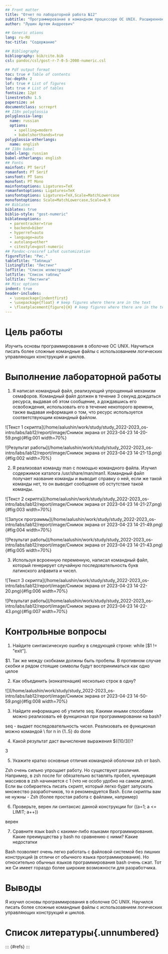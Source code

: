 ```yaml
---
## Front matter
title: "Отчет по лабораторной работа №12"
subtitle: "Программирование в командном процессоре ОС UNIX. Расширенное программирование"
author: "Лушин Артем Андреевич"

## Generic otions
lang: ru-RU
toc-title: "Содержание"

## Bibliography
bibliography: bib/cite.bib
csl: pandoc/csl/gost-r-7-0-5-2008-numeric.csl

## Pdf output format
toc: true # Table of contents
toc-depth: 2
lof: true # List of figures
lot: true # List of tables
fontsize: 12pt
linestretch: 1.5
papersize: a4
documentclass: scrreprt
## I18n polyglossia
polyglossia-lang:
  name: russian
  options:
	- spelling=modern
	- babelshorthands=true
polyglossia-otherlangs:
  name: english
## I18n babel
babel-lang: russian
babel-otherlangs: english
## Fonts
mainfont: PT Serif
romanfont: PT Serif
sansfont: PT Sans
monofont: PT Mono
mainfontoptions: Ligatures=TeX
romanfontoptions: Ligatures=TeX
sansfontoptions: Ligatures=TeX,Scale=MatchLowercase
monofontoptions: Scale=MatchLowercase,Scale=0.9
## Biblatex
biblatex: true
biblio-style: "gost-numeric"
biblatexoptions:
  - parentracker=true
  - backend=biber
  - hyperref=auto
  - language=auto
  - autolang=other*
  - citestyle=gost-numeric
## Pandoc-crossref LaTeX customization
figureTitle: "Рис."
tableTitle: "Таблица"
listingTitle: "Листинг"
lofTitle: "Список иллюстраций"
lotTitle: "Список таблиц"
lolTitle: "Листинги"
## Misc options
indent: true
header-includes:
  - \usepackage{indentfirst}
  - \usepackage{float} # keep figures where there are in the text
  - \floatplacement{figure}{H} # keep figures where there are in the text
---
```


# Цель работы

Изучить основы программирования в оболочке ОС UNIX. Научиться писать более сложные командные файлы с использованием логических управляющих конструкций и циклов.


# Выполнение лабораторной работы

1) Я написал командный файл, реализующий упрощенный механизм семафоров. Командный файл должен в течение 3 секунд дождаться ресурса, выдавая об этом сообщение, а дождавшись его освобождения, использовать его в течение некоторого времени, также выдавая информация о том, что ресурс используется соответствующим командный файлом.

![Текст 1 скрипта](/home/aalushin/work/study/study_2022-2023_os-intro/labs/lab12/report/image/Снимок экрана от 2023-04-23 14-20-59.png){#fig:001 width=70%}

![Результат работы](/home/aalushin/work/study/study_2022-2023_os-intro/labs/lab12/report/image/Снимок экрана от 2023-04-23 14-21-13.png){#fig:002 width=70%}

2) Я реализовал команду man с помощью командного файла. Изучил содержимое каталога /usr/share/man/man1. Командный файл получает название команды и выводит справку о ней, если же такой команды нет, то он выводит сообщение об остутствие такой команды.

![Текст 2 скрипта](/home/aalushin/work/study/study_2022-2023_os-intro/labs/lab12/report/image/Снимок экрана от 2023-04-23 14-21-27.png){#fig:003 width=70%}

![Запуск программы](/home/aalushin/work/study/study_2022-2023_os-intro/labs/lab12/report/image/Снимок экрана от 2023-04-23 14-21-49.png){#fig:004 width=70%}

![Результат работы](/home/aalushin/work/study/study_2022-2023_os-intro/labs/lab12/report/image/Снимок экрана от 2023-04-23 14-21-43.png){#fig:005 width=70%}

3) Используя всроенную переменную, написал командный файл, который генерирует случайную последовательность букв латинского алфавита и чисел.

![Текст 3 скрипта](/home/aalushin/work/study/study_2022-2023_os-intro/labs/lab12/report/image/Снимок экрана от 2023-04-23 14-22-20.png){#fig:006 width=70%}

![Результат работы](/home/aalushin/work/study/study_2022-2023_os-intro/labs/lab12/report/image/Снимок экрана от 2023-04-23 14-22-43.png){#fig:007 width=70%}

# Контрольные вопросы

1. Найдите синтаксическую ошибку в следующей строке:
    while [$1 != "exit"].

$1.
Так же между скобками должны быть пробелы. В противном случае скобки и рядом стоящие символы будут восприниматься как одно целое

2. Как объединить (конкатенация) несколько строк в одну?

![](/home/aalushin/work/study/study_2022-2023_os-intro/labs/lab12/report/image/Снимок экрана от 2023-04-23 14-50-59.png){#fig:008 width=70%}

3. Найдите информацию об утилите seq. Какими иными способами можно реализовать
её функционал при программировании на bash?

seq - выдает последовательность чисел. Реализовать ее функционал можно командой 
\\ for n in {1..5} do  done

4. Какой результат даст вычисление выражения $((10/3))?

3

5. Укажите кратко основные отличия командной оболочки zsh от bash.

Zsh очень сильно упрощает работу. Но существуют различия. Например, в zsh после for обязательно вставлять пробел, нумерация массивов в zsh начинается с 1 (что не особо удобно на самом деле). Если вы собираетесь писать скрипт, который легко будет запускать множество разработчиков, то я рекомендуется Bash. Если скрипты вам не нужны - Zsh (более простая работа с файлами, например)

6. Проверьте, верен ли синтаксис данной конструкции
    for ((a=1; a <= LIMIT; a++))

верен

7. Сравните язык bash с какими-либо языками программирования. Какие преимущества
у bash по сравнению с ними? Какие недостатки

Bash позволяет очень легко работать с файловой системой без лишних конструкций (в отличи от обычного языка программирования). Но относительно обычных языков программирования bash очень сжат. Тот же Си имеет гораздо более широкие возможности для разработчика.

# Выводы

Я изучил основы программирования в оболочке OC UNIX. Научился писать более сложные командные файлы с использоавнием логических управляющих конструкций и циклов.

# Список литературы{.unnumbered}

::: {#refs}
:::
